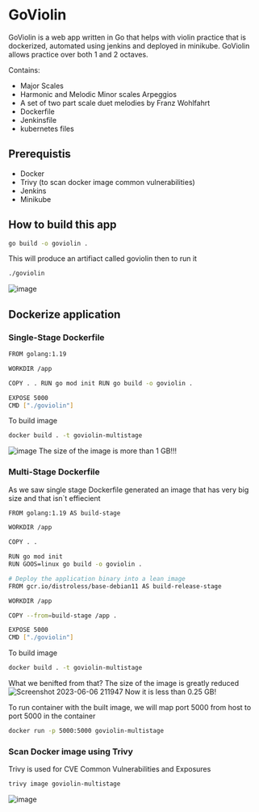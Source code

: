 # GoViolin

GoViolin is a web app written in Go that helps with violin practice that is dockerized, automated using jenkins and deployed in minikube.
GoViolin allows practice over both 1 and 2 octaves.

Contains:
- Major Scales
- Harmonic and Melodic Minor scales
Arpeggios
- A set of two part scale duet melodies by Franz Wohlfahrt
- Dockerfile
- Jenkinsfile
- kubernetes files

## Prerequistis

- Docker
- Trivy (to scan docker image common vulnerabilities)
- Jenkins
- Minikube

## How to build this app

```bash
go build -o goviolin .
```
This will produce an artifiact called goviolin then to run it
```bash
./goviolin
```
![image](https://github.com/ahmedelmelegy/GoViolin/assets/62904201/5db629ec-02ca-4d61-bc47-557200030ab5)
## Dockerize application
### Single-Stage Dockerfile

```bash
FROM golang:1.19

WORKDIR /app

COPY . . RUN go mod init RUN go build -o goviolin .

EXPOSE 5000
CMD ["./goviolin"]
```
To build image
```bash
docker build . -t goviolin-multistage
```
![image](https://github.com/ahmedelmelegy/GoViolin/assets/62904201/e70dbe74-c844-4490-987d-0f5d43591adf)
The size of the image is more than 1 GB!!!
### Multi-Stage Dockerfile
As we saw single stage Dockerfile generated an image that has very big size and that isn`t effiecient
```bash
FROM golang:1.19 AS build-stage

WORKDIR /app

COPY . .

RUN go mod init
RUN GOOS=linux go build -o goviolin .

# Deploy the application binary into a lean image
FROM gcr.io/distroless/base-debian11 AS build-release-stage

WORKDIR /app

COPY --from=build-stage /app .

EXPOSE 5000 
CMD ["./goviolin"]
```
To build image
```bash
docker build . -t goviolin-multistage
```
What we benifted from that?
The size of the image is greatly reduced
![Screenshot 2023-06-06 211947](https://github.com/ahmedelmelegy/GoViolin/assets/62904201/9e73942e-2e5c-4b76-8b07-056c893d9bb6)
Now it is less than 0.25 GB!

To run container with the built image, we will map port 5000 from host to port 5000 in the container
```bash
docker run -p 5000:5000 goviolin-multistage
```
### Scan Docker image using Trivy
Trivy is used for CVE Common Vulnerabilities and Exposures
```bash
trivy image goviolin-multistage
```
![image](https://github.com/ahmedelmelegy/GoViolin/assets/62904201/d1a66e59-3a67-4c5c-814c-8799fb68e5b7)
